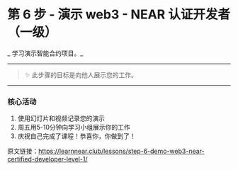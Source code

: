 # 第 6 步 - 演示 web3 - NEAR 认证开发者（一级）
                              
_ 学习演示智能合约项目。_

--------

> :sparkles: 此步骤的目标是向他人展示您的工作。

--------

### 核心活动

1. 使用幻灯片和视频记录您的演示
2. 周五用5-10分钟向学习小组展示你的工作
3. 庆祝自己完成了课程！恭喜你，你做到了！

原文链接：https://learnnear.club/lessons/step-6-demo-web3-near-certified-developer-level-1/
